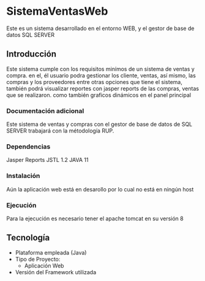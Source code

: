 # SistemaVentasWeb

Este es un sistema desarrollado en el entorno WEB, y el gestor de base de datos SQL SERVER

## Introducción

Este sistema cumple con los requisitos minímos de un sistema de ventas y compra. en el, él usuario podra gestionar los cliente, 
ventas, así mismo, las compras y los proveedores entre otras opciones que tiene el sistema, también podrá visualizar reportes 
con jasper reports de las compras, ventas que se realizaron. como también graficos dinámicos en el panel principal

### Documentación adicional

Este sistema de ventas y compras con el gestor de base de datos de SQL SERVER trabajará con la métodología RUP.

### Dependencias

  Jasper Reports
  JSTL 1.2
  JAVA 11

### Instalación

Aún la aplicación web está en desarollo por lo cual no está en ningún host

### Ejecución

Para la ejecución es necesario tener el apache tomcat en su versión 8

## Tecnología

- Plataforma empleada (Java)
- Tipo de Proyecto:
  - Aplicación Web 
- Versión del Framework utilizada
